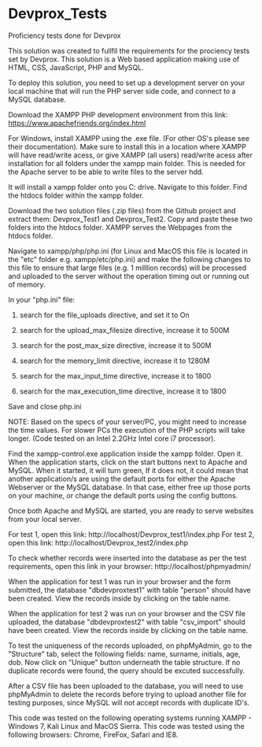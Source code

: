 # Devprox_Tests
Proficiency tests done for Devprox

This solution was created to fullfil the requirements for the prociency tests set by Devprox. This solution is a Web based application making use of HTML, CSS, JavaScript, PHP and MySQL.



To deploy this solution, you need to set up a development server on your local machine that will run the PHP server side code, and connect to a MySQL database.


Download the XAMPP PHP development environment from this link: https://www.apachefriends.org/index.html

For Windows, install XAMPP using the .exe file. (For other OS's please see their documentation). Make sure to install this in a location where XAMPP will have read/write acess, or give XAMPP (all users) read/write acess after installation for all folders under the xampp main folder. This is needed for the Apache server to be able to write files to the server hdd.

It will install a xampp folder onto you C: drive. Navigate to this folder. Find the htdocs folder within the xampp folder.

Download the two solution files (.zip files) from the Github project and extract them: Devprox_Test1 and Devprox_Test2. Copy and paste these two folders into the htdocs folder. XAMPP serves the Webpages from the htdocs folder.

Navigate to xampp/php/php.ini (for Linux and MacOS this file is located in the "etc" folder e.g. xampp/etc/php.ini) and make the following changes to this file to ensure that large files (e.g. 1 milllion records) will be processed and uploaded to the server without the operation timing out or running out of memory.

In your "php.ini" file:

1. search for the file_uploads directive, and set it to On

2. search for the upload_max_filesize directive, increase it to 500M

3. search for the post_max_size directive, increase it to 500M

4. search for the memory_limit directive, increase it to 1280M

5. search for the max_input_time directive, increase it to 1800

6. search for the max_execution_time directive, increase it to 1800

Save and close php.ini

NOTE: Based on the specs of your server/PC, you might need to increase the time values. For slower PCs the execution of the PHP scripts will take longer. (Code tested on an Intel 2.2GHz Intel core i7 processor).

Find the xampp-control.exe application inside the xampp folder. Open it. When the application starts, click on the start buttons next to Apache and MySQL. When it started, it will turn green, If it does not, it could mean that another application/s are using the default ports for either the Apache Webserver or the MySQL database. In that case, either free up those ports on your machine, or change the default ports using the config buttons.

Once both Apache and MySQL are started, you are ready to serve websites from your local server.

For test 1, open this link: http://localhost/Devprox_test1/index.php
For test 2, open this link: http://localhost/Devprox_test2/index.php

To check whether records were inserted into the database as per the test requirements, open this link in your browser: http://localhost/phpmyadmin/

When the application for test 1 was run in your browser and the form submitted, the database "dbdevproxtest1" with table "person" should have been created. View the records inside by clicking on the table name.

When the application for test 2 was run on your browser and the CSV file uploaded, the database "dbdevproxtest2" with table "csv_import" should have been created. View the records inside by clicking on the table name.

To test the uniqueness of the records uploaded, on phpMyAdmin, go to the "Structure" tab, select the following fields: name, surname, initials, age, dob. Now click on "Unique" button underneath the table structure. If no duplicate records were found, the query should be excuted successfully.

After a CSV file has been uploaded to the database, you will need to use phpMyAdmin to delete the records before trying to upload another file for testing purposes, since MySQL will not accept records with duplicate ID's.

This code was tested on the following operating systems running XAMPP - Windows 7, Kali Linux and MacOS Sierra. 
This code was tested using the following browsers: Chrome, FireFox, Safari and IE8.







